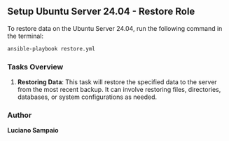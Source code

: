 ## **Setup Ubuntu Server 24.04 - Restore Role**

To restore data on the Ubuntu Server 24.04, run the following command in the terminal:

```bash
ansible-playbook restore.yml
```

### **Tasks Overview**

1. **Restoring Data**: This task will restore the specified data to the server from the most recent backup. It can involve restoring files, directories, databases, or system configurations as needed.

### **Author**

**Luciano Sampaio**
